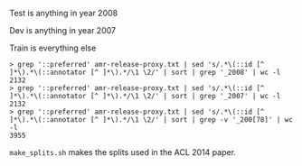 Test is anything in year 2008

Dev is anything in year 2007

Train is everything else

    > grep '::preferred' amr-release-proxy.txt | sed 's/.*\(::id [^ ]*\).*\(::annotator [^ ]*\).*/\1 \2/' | sort | grep '_2008' | wc -l
    2132
    > grep '::preferred' amr-release-proxy.txt | sed 's/.*\(::id [^ ]*\).*\(::annotator [^ ]*\).*/\1 \2/' | sort | grep '_2007' | wc -l
    2132
    > grep '::preferred' amr-release-proxy.txt | sed 's/.*\(::id [^ ]*\).*\(::annotator [^ ]*\).*/\1 \2/' | sort | grep -v '_200[78]' | wc -l
    3955

`make_splits.sh` makes the splits used in the ACL 2014 paper.

